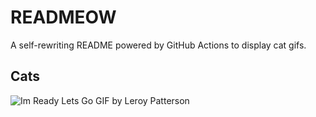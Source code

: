 # READMEOW

A self-rewriting README powered by GitHub Actions to display cat gifs.

## Cats

![Im Ready Lets Go GIF by Leroy Patterson](https://media4.giphy.com/media/CjmvTCZf2U3p09Cn0h/200.gif?cid=9acd02dav6roke4gta0r3i0ef1i4ld2u68qjlegscn6guzxx&ep=v1_gifs_search&rid=200.gif&ct=g)
